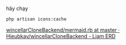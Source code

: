 hãy chạy

```
php artisan icons:cache
```

[wincellarCloneBackend/mermaid.rb at master · Hieubkav/wincellarCloneBackend - Liam ERD](https://liambx.com/erd/p/github.com/Hieubkav/wincellarCloneBackend/blob/master/mermaid.rb)
